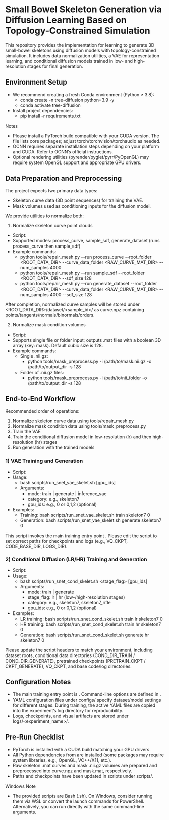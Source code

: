 # Small Bowel Skeleton Generation via Diffusion Learning Based on Topology-Constrained Simulation

This repository provides the implementation for learning to generate 3D small-bowel skeletons using diffusion models with topology-constrained simulation. It includes data normalization utilities, a VAE for representation learning, and conditional diffusion models trained in low- and high-resolution stages for final generation.

## Environment Setup

- We recommend creating a fresh Conda environment (Python ≥ 3.8):
  - conda create -n tree-diffusion python=3.9 -y
  - conda activate tree-diffusion
- Install project dependencies:
  - pip install -r requirements.txt

Notes
- Please install a PyTorch build compatible with your CUDA version. The file <mcfile name="requirements.txt" path="<path-to-your-code>/requirements.txt"></mcfile> lists core packages; adjust torch/torchvision/torchaudio as needed.
- OCNN requires separate installation steps depending on your platform and CUDA. Refer to OCNN’s official instructions.
- Optional rendering utilities (pyrender/pyglet/pyrr/PyOpenGL) may require system OpenGL support and appropriate GPU drivers.

## Data Preparation and Preprocessing

The project expects two primary data types:
- Skeleton curve data (3D point sequences) for training the VAE.
- Mask volumes used as conditioning inputs for the diffusion model.

We provide utilities to normalize both:

1) Normalize skeleton curve point clouds
- Script: <mcfile name="repair_mesh.py" path="<path-to-your-code>/tools/repair_mesh.py"></mcfile>
- Supported modes: process_curve, sample_sdf, generate_dataset (runs process_curve then sample_sdf)
- Example commands:
  - python tools/repair_mesh.py --run process_curve --root_folder <ROOT_DATA_DIR> --curve_data_folder <RAW_CURVE_MAT_DIR> --num_samples 4000
  - python tools/repair_mesh.py --run sample_sdf --root_folder <ROOT_DATA_DIR> --sdf_size 128
  - python tools/repair_mesh.py --run generate_dataset --root_folder <ROOT_DATA_DIR> --curve_data_folder <RAW_CURVE_MAT_DIR> --num_samples 4000 --sdf_size 128

After completion, normalized curve samples will be stored under <ROOT_DATA_DIR>/dataset/<sample_id>/ as curve.npz containing points/tangents/normals/binormals/orders.

2) Normalize mask condition volumes
- Script: <mcfile name="mask_preprocess.py" path="<path-to-your-code>/tools/mask_preprocess.py"></mcfile>
- Supports single file or folder input; outputs .mat files with a boolean 3D array (key: mask). Default cubic size is 128.
- Example commands:
  - Single .nii.gz:
    - python tools/mask_preprocess.py -i /path/to/mask.nii.gz -o /path/to/output_dir -s 128
  - Folder of .nii.gz files:
    - python tools/mask_preprocess.py -i /path/to/nii_folder -o /path/to/output_dir -s 128

## End-to-End Workflow

Recommended order of operations:
1. Normalize skeleton curve data using tools/repair_mesh.py
2. Normalize mask condition data using tools/mask_preprocess.py
3. Train the VAE
4. Train the conditional diffusion model in low-resolution (lr) and then high-resolution (hr) stages
5. Run generation with the trained models

### 1) VAE Training and Generation
- Script: <mcfile name="run_snet_vae_skelet.sh" path="<path-to-your-code>/scripts/run_snet_vae_skelet.sh"></mcfile>
- Usage:
  - bash scripts/run_snet_vae_skelet.sh <mode> <category> [gpu_ids]
  - Arguments:
    - mode: train | generate | inference_vae
    - category: e.g., skeleton7
    - gpu_ids: e.g., 0 or 0,1,2 (optional)
- Examples:
  - Training: bash scripts/run_snet_vae_skelet.sh train skeleton7 0
  - Generation: bash scripts/run_snet_vae_skelet.sh generate skeleton7 0

This script invokes the main training entry point <mcfile name="train.py" path="<path-to-your-code>/train.py"></mcfile>. Please edit the script to set correct paths for checkpoints and logs (e.g., VQ_CKPT, CODE_BASE_DIR, LOGS_DIR).

### 2) Conditional Diffusion (LR/HR) Training and Generation
- Script: <mcfile name="run_snet_cond_skelet.sh" path="<path-to-your-code>/scripts/run_snet_cond_skelet.sh"></mcfile>
- Usage:
  - bash scripts/run_snet_cond_skelet.sh <mode> <stage_flag> <category> [gpu_ids]
  - Arguments:
    - mode: train | generate
    - stage_flag: lr | hr (low-/high-resolution stages)
    - category: e.g., skeleton7, skeleton7_rifle
    - gpu_ids: e.g., 0 or 0,1,2 (optional)
- Examples:
  - LR training: bash scripts/run_snet_cond_skelet.sh train lr skeleton7 0
  - HR training: bash scripts/run_snet_cond_skelet.sh train hr skeleton7 0
  - Generation: bash scripts/run_snet_cond_skelet.sh generate hr skeleton7 0

Please update the script headers to match your environment, including dataset roots, conditional data directories (COND_DIR_TRAIN / COND_DIR_GENERATE), pretrained checkpoints (PRETRAIN_CKPT / CKPT_GENERATE), VQ_CKPT, and base code/log directories.

## Configuration Notes
- The main training entry point is <mcfile name="train.py" path="<path-to-your-code>/train.py"></mcfile>. Command-line options are defined in <mcfile name="base_options.py" path="<path-to-your-code>/options/base_options.py"></mcfile>.
- YAML configuration files under configs/ specify dataset/model settings for different stages. During training, the active YAML files are copied into the experiment’s log directory for reproducibility.
- Logs, checkpoints, and visual artifacts are stored under logs/<experiment_name>/.

## Pre-Run Checklist
- PyTorch is installed with a CUDA build matching your GPU drivers.
- All Python dependencies from <mcfile name="requirements.txt" path="<path-to-your-code>/requirements.txt"></mcfile> are installed (some packages may require system libraries, e.g., OpenGL, VC++/X11, etc.).
- Raw skeleton .mat curves and mask .nii.gz volumes are prepared and preprocessed into curve.npz and mask.mat, respectively.
- Paths and checkpoints have been updated in scripts under scripts/.

Windows Note
- The provided scripts are Bash (.sh). On Windows, consider running them via WSL or convert the launch commands for PowerShell. Alternatively, you can run <mcfile name="train.py" path="<path-to-your-code>/train.py"></mcfile> directly with the same command-line arguments.

